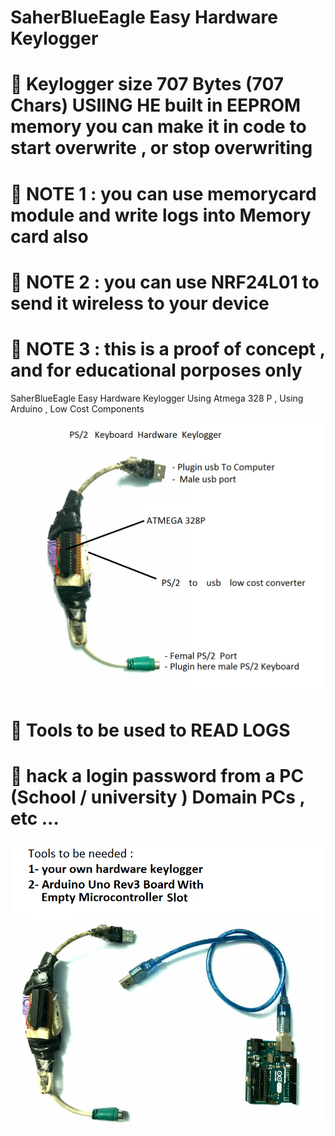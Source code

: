 # SaherBlueEagle Easy Hardware Keylogger
# 📌 Keylogger size  707 Bytes (707 Chars) USIING HE built in EEPROM memory you can make it in code to start overwrite , or stop overwriting
# 📌 NOTE 1 : you can use memorycard module and write logs into Memory card also 
# 📌 NOTE 2 : you can use NRF24L01 to send it wireless to your device 
# 📌 NOTE 3 : this is a proof of concept , and for educational porposes only
SaherBlueEagle Easy Hardware Keylogger Using Atmega 328 P , Using Arduino , Low Cost Components
<p align="center">
<img src="https://raw.githubusercontent.com/SaherBlueEagle/SaherBlueEagleHardwareKeylogger/main/hardware%20keylogger.png" ><br>
</p>

# 📌 Tools to be used to READ LOGS 
# 📌 hack a login password from a PC (School / university ) Domain PCs , etc ...

<p align="center">
<img src="https://raw.githubusercontent.com/SaherBlueEagle/SaherBlueEagleHardwareKeylogger/main/hardware%20keylogger%20tools.png" ><br>
</p>
